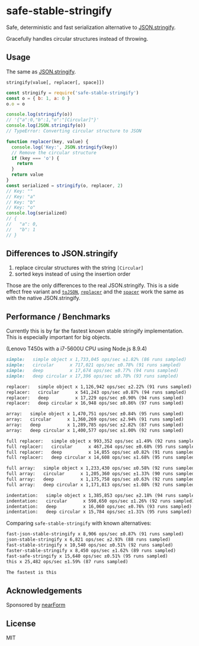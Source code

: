# safe-stable-stringify

Safe, deterministic and fast serialization alternative to [JSON.stringify][].

Gracefully handles circular structures instead of throwing.

## Usage

The same as [JSON.stringify][].

`stringify(value[, replacer[, space]])`

```js
const stringify = require('safe-stable-stringify')
const o = { b: 1, a: 0 }
o.o = o

console.log(stringify(o))
// '{"a":0,"b":1,"o":"[Circular]"}'
console.log(JSON.stringify(o))
// TypeError: Converting circular structure to JSON

function replacer(key, value) {
  console.log('Key:', JSON.stringify(key))
  // Remove the circular structure
  if (key === 'o') {
    return
  }
  return value
}
const serialized = stringify(o, replacer, 2)
// Key: ""
// Key: "a"
// Key: "b"
// Key: "o"
console.log(serialized)
// {
//   "a": 0,
//   "b": 1
// }
```

## Differences to JSON.stringify

1. replace circular structures with the string `[Circular]`
1. sorted keys instead of using the insertion order

Those are the only differences to the real JSON.stringify. This is a side effect
free variant and [`toJSON`][], [`replacer`][] and the [`spacer`][] work the same
as with the native JSON.stringify.

## Performance / Benchmarks

Currently this is by far the fastest known stable stringify implementation.
This is especially important for big objects.

(Lenovo T450s with a i7-5600U CPU using Node.js 8.9.4)

```md
simple:   simple object x 1,733,045 ops/sec ±1.82% (86 runs sampled)
simple:   circular      x 717,021 ops/sec ±0.78% (91 runs sampled)
simple:   deep          x 17,674 ops/sec ±0.77% (94 runs sampled)
simple:   deep circular x 17,396 ops/sec ±0.70% (93 runs sampled)

replacer:   simple object x 1,126,942 ops/sec ±2.22% (91 runs sampled)
replacer:   circular      x 541,243 ops/sec ±0.87% (94 runs sampled)
replacer:   deep          x 17,229 ops/sec ±0.90% (94 runs sampled)
replacer:   deep circular x 16,948 ops/sec ±0.86% (97 runs sampled)

array:   simple object x 1,470,751 ops/sec ±0.84% (95 runs sampled)
array:   circular      x 1,360,269 ops/sec ±2.94% (91 runs sampled)
array:   deep          x 1,289,785 ops/sec ±2.82% (87 runs sampled)
array:   deep circular x 1,400,577 ops/sec ±1.00% (92 runs sampled)

full replacer:   simple object x 993,352 ops/sec ±1.49% (92 runs sampled)
full replacer:   circular      x 467,264 ops/sec ±0.68% (95 runs sampled)
full replacer:   deep          x 14,855 ops/sec ±0.82% (91 runs sampled)
full replacer:   deep circular x 14,608 ops/sec ±1.68% (95 runs sampled)

full array:   simple object x 1,233,430 ops/sec ±0.58% (92 runs sampled)
full array:   circular      x 1,205,360 ops/sec ±1.33% (90 runs sampled)
full array:   deep          x 1,175,758 ops/sec ±0.63% (92 runs sampled)
full array:   deep circular x 1,171,813 ops/sec ±1.08% (92 runs sampled)

indentation:   simple object x 1,385,853 ops/sec ±2.18% (94 runs sampled)
indentation:   circular      x 598,650 ops/sec ±1.26% (92 runs sampled)
indentation:   deep          x 16,060 ops/sec ±0.76% (93 runs sampled)
indentation:   deep circular x 15,784 ops/sec ±1.31% (95 runs sampled)
```

Comparing `safe-stable-stringify` with known alternatives:

```md
fast-json-stable-stringify x 8,906 ops/sec ±0.87% (91 runs sampled)
json-stable-stringify x 6,821 ops/sec ±2.93% (88 runs sampled)
fast-stable-stringify x 10,540 ops/sec ±0.51% (92 runs sampled)
faster-stable-stringify x 8,450 ops/sec ±1.62% (89 runs sampled)
fast-safe-stringify x 15,640 ops/sec ±0.51% (95 runs sampled)
this x 25,482 ops/sec ±1.59% (87 runs sampled)

The fastest is this
```

## Acknowledgements

Sponsored by [nearForm](http://nearform.com)

## License

MIT

[`replacer`]: https://developer.mozilla.org/en-US/docs/Web/JavaScript/Reference/Global_Objects/JSON/stringify#The%20replacer%20parameter
[`spacer`]: https://developer.mozilla.org/en-US/docs/Web/JavaScript/Reference/Global_Objects/JSON/stringify#The%20space%20argument
[`toJSON`]: https://developer.mozilla.org/en-US/docs/Web/JavaScript/Reference/Global_Objects/JSON/stringify#toJSON()_behavior
[JSON.stringify]: https://developer.mozilla.org/en-US/docs/Web/JavaScript/Reference/Global_Objects/JSON/stringify
